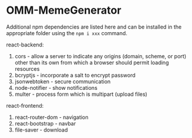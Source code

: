 # OMM-MemeGenerator

Additional npm dependencies are listed here and can be installed in the appropriate folder using the ```npm i xxx``` command.

react-backend:
1. cors - allow a server to indicate any origins (domain, scheme, or port) other than its own from which a browser should permit loading resources
2. bcryptjs - incorporate a salt to encrypt password
3. jsonwebtoken - secure communication
4. node-notifier - show notifications
5. multer - process form which is multipart (upload files)

react-frontend:
1. react-router-dom - navigation
2. react-bootstrap - navbar
3. file-saver - download

